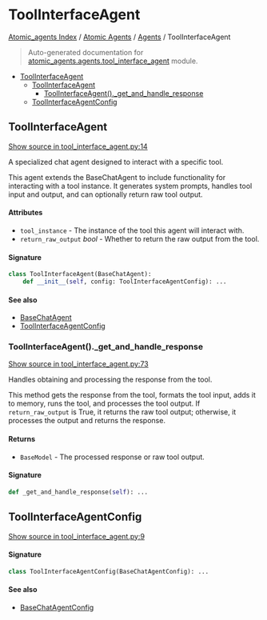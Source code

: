 # ToolInterfaceAgent

[Atomic_agents Index](../../README.md#atomic_agents-index) / [Atomic Agents](../index.md#atomic-agents) / [Agents](./index.md#agents) / ToolInterfaceAgent

> Auto-generated documentation for [atomic_agents.agents.tool_interface_agent](../../../../atomic_agents/agents/tool_interface_agent.py) module.

- [ToolInterfaceAgent](#toolinterfaceagent)
  - [ToolInterfaceAgent](#toolinterfaceagent-1)
    - [ToolInterfaceAgent()._get_and_handle_response](#toolinterfaceagent()_get_and_handle_response)
  - [ToolInterfaceAgentConfig](#toolinterfaceagentconfig)

## ToolInterfaceAgent

[Show source in tool_interface_agent.py:14](../../../../atomic_agents/agents/tool_interface_agent.py#L14)

A specialized chat agent designed to interact with a specific tool.

This agent extends the BaseChatAgent to include functionality for interacting with a tool instance.
It generates system prompts, handles tool input and output, and can optionally return raw tool output.

#### Attributes

- `tool_instance` - The instance of the tool this agent will interact with.
- `return_raw_output` *bool* - Whether to return the raw output from the tool.

#### Signature

```python
class ToolInterfaceAgent(BaseChatAgent):
    def __init__(self, config: ToolInterfaceAgentConfig): ...
```

#### See also

- [BaseChatAgent](./base_chat_agent.md#basechatagent)
- [ToolInterfaceAgentConfig](#toolinterfaceagentconfig)

### ToolInterfaceAgent()._get_and_handle_response

[Show source in tool_interface_agent.py:73](../../../../atomic_agents/agents/tool_interface_agent.py#L73)

Handles obtaining and processing the response from the tool.

This method gets the response from the tool, formats the tool input, adds it to memory,
runs the tool, and processes the tool output. If `return_raw_output` is True, it returns
the raw tool output; otherwise, it processes the output and returns the response.

#### Returns

- `BaseModel` - The processed response or raw tool output.

#### Signature

```python
def _get_and_handle_response(self): ...
```



## ToolInterfaceAgentConfig

[Show source in tool_interface_agent.py:9](../../../../atomic_agents/agents/tool_interface_agent.py#L9)

#### Signature

```python
class ToolInterfaceAgentConfig(BaseChatAgentConfig): ...
```

#### See also

- [BaseChatAgentConfig](./base_chat_agent.md#basechatagentconfig)